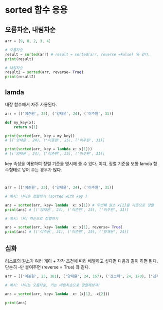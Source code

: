 # sorted 함수 응용

## 오름차순, 내림차순

``` python 
arr = [9, 8, 2, 3, 4]

# 오름차순
result = sorted(arr) # result = sorted(arr, reverse =False) 와 같다.
print(result)

# 내림차순
result2 = sorted(arr, reverse= True)
print(result2)
```

## lamda 
내장 함수에서 자주 사용된다.
``` python
arr = [('이준원', 25), ('양재윤', 24), ('이주원', 31)]

def my_key(x):
    return x[1]

print(sorted(arr, key = my_key)) 
# [('양재윤', 24), ('이준원', 25), ('이주원', 31)]

print(sorted(arr, key = lambda x: x[1]))
# [('양재윤', 24), ('이준원', 25), ('이주원', 31)]
```
key 속성을 이용하여 정렬 기준을 명시해 줄 수 있다. 이떄, 정렬 기준을 보통 lamda 함수형태로 넣어 주는 경우가 많다.

``` python 


arr = [('이준원', 25), ('양재윤', 24), ('이주원', 31)]

# 예시: 나이순 정렬하기 (sorted with key )

ans = sorted(arr, key= lambda  x: x[1]) # 두번쨰 원소 x[1]을 기준으로 정렬
print(ans) # [('양재윤', 24), ('이준원', 25), ('이주원', 31)]

# 예시: 나이 역순으로 정렬하기

ans = sorted(arr, key= lambda  x: x[1], reverse= True)
print(ans) # [('이주원', 31), ('이준원', 25), ('양재윤', 24)]

```

## 심화 
리스트의 원소가 여러 개이 + 각각 조건에 따라 배열하고 싶다면 다음과 같이 하면 된다.  
단순히 -만 붙여주면 (reverse = True) 와 같다.

``` python
arr = [('이준원', 25, 181), ('양재윤', 24, 167), ('신소희', 24, 170), ('김기재', 25, 170)]

# 예시: 나이는 오름차순, 키는 내림차순으로 정렬해보자!

ans = sorted(arr, key= lambda  x: (x[1], -x[2]))

print(ans)
```
